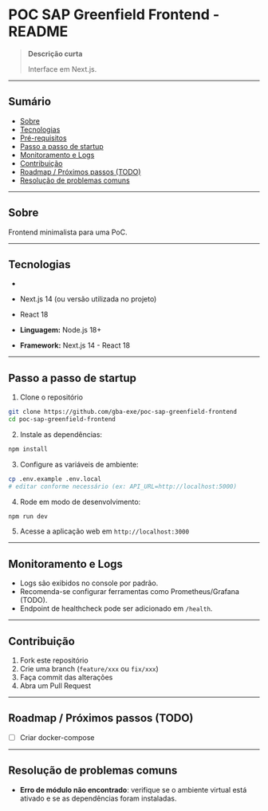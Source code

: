 # POC SAP Greenfield Frontend - README

> **Descrição curta**
>
> Interface em Next.js.

---

## Sumário

* [Sobre](#sobre)
* [Tecnologias](#tecnologias)
* [Pré-requisitos](#pré-requisitos)
* [Passo a passo de startup](#passo-a-passo-de-startup)
* [Monitoramento e Logs](#monitoramento-e-logs)
* [Contribuição](#contribuição)
* [Roadmap / Próximos passos (TODO)](#roadmap--próximos-passos-todo)
* [Resolução de problemas comuns](#resolução-de-problemas-comuns)

---

## Sobre

Frontend minimalista para uma PoC.

---

## Tecnologias
 * 
  * Next.js 14 (ou versão utilizada no projeto)
  * React 18

* **Linguagem:** Node.js 18+
* **Framework:** Next.js 14 - React 18

---

## Passo a passo de startup

1. Clone o repositório

```bash
git clone https://github.com/gba-exe/poc-sap-greenfield-frontend
cd poc-sap-greenfield-frontend
```

2. Instale as dependências:

```bash
npm install
```

3. Configure as variáveis de ambiente:

```bash
cp .env.example .env.local
# editar conforme necessário (ex: API_URL=http://localhost:5000)
```

4. Rode em modo de desenvolvimento:

```bash
npm run dev
```

5. Acesse a aplicação web em `http://localhost:3000`

---

## Monitoramento e Logs

* Logs são exibidos no console por padrão.
* Recomenda-se configurar ferramentas como Prometheus/Grafana (TODO).
* Endpoint de healthcheck pode ser adicionado em `/health`.

---

## Contribuição

1. Fork este repositório
2. Crie uma branch (`feature/xxx` ou `fix/xxx`)
3. Faça commit das alterações
4. Abra um Pull Request

---

## Roadmap / Próximos passos (TODO)

* [ ] Criar docker-compose

---

## Resolução de problemas comuns

* **Erro de módulo não encontrado**: verifique se o ambiente virtual está ativado e se as dependências foram instaladas.
